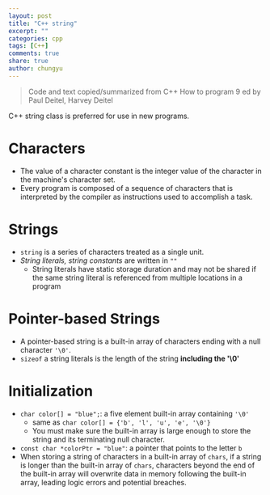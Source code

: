 ```yaml
---
layout: post
title: "C++ string"
excerpt: ""
categories: cpp
tags: [C++]
comments: true
share: true
author: chungyu
---
```



> Code and text copied/summarized from C++ How to program 9 ed by Paul Deitel, Harvey Deitel


C++ string class is preferred for use in new programs.

# Characters
* The value of a character constant is the integer value of the character in the machine's character set.
* Every program is composed of a sequence of characters that is interpreted by the compiler as instructions used to accomplish a task.

# Strings
* `string` is a series of characters treated as a single unit.
* *String literals, string constants* are written in `""`
  * String literals have static storage duration and may not be shared if the same string literal is referenced from multiple locations in a program

# Pointer-based Strings
* A pointer-based string is a built-in array of characters ending with a null character `'\0'`.
* `sizeof` a string literals is the length of the string **including the '\0'**

# Initialization
* `char color[] = "blue";`: a five element built-in array containing `'\0'`
  * same as `char color[] = {'b', 'l', 'u', 'e', '\0'}`
  * You must make sure the built-in array is large enough to store the string and its terminating null character.
* `const char *colorPtr = "blue"`: a pointer that points to the letter `b`
* When storing a string of characters in a built-in array of `chars`, if a string is longer than the built-in array of `chars`, characters beyond the end of the built-in array will overwrite data in memory following the built-in array, leading logic errors and potential breaches.
